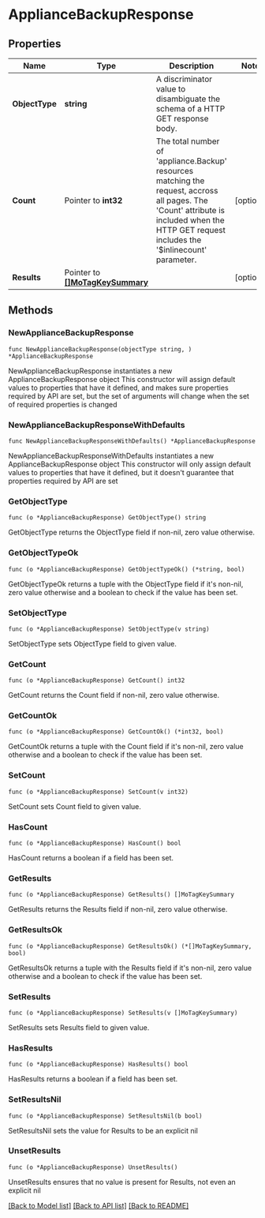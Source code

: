 # ApplianceBackupResponse

## Properties

Name | Type | Description | Notes
------------ | ------------- | ------------- | -------------
**ObjectType** | **string** | A discriminator value to disambiguate the schema of a HTTP GET response body. | 
**Count** | Pointer to **int32** | The total number of &#39;appliance.Backup&#39; resources matching the request, accross all pages. The &#39;Count&#39; attribute is included when the HTTP GET request includes the &#39;$inlinecount&#39; parameter. | [optional] 
**Results** | Pointer to [**[]MoTagKeySummary**](MoTagKeySummary.md) |  | [optional] 

## Methods

### NewApplianceBackupResponse

`func NewApplianceBackupResponse(objectType string, ) *ApplianceBackupResponse`

NewApplianceBackupResponse instantiates a new ApplianceBackupResponse object
This constructor will assign default values to properties that have it defined,
and makes sure properties required by API are set, but the set of arguments
will change when the set of required properties is changed

### NewApplianceBackupResponseWithDefaults

`func NewApplianceBackupResponseWithDefaults() *ApplianceBackupResponse`

NewApplianceBackupResponseWithDefaults instantiates a new ApplianceBackupResponse object
This constructor will only assign default values to properties that have it defined,
but it doesn't guarantee that properties required by API are set

### GetObjectType

`func (o *ApplianceBackupResponse) GetObjectType() string`

GetObjectType returns the ObjectType field if non-nil, zero value otherwise.

### GetObjectTypeOk

`func (o *ApplianceBackupResponse) GetObjectTypeOk() (*string, bool)`

GetObjectTypeOk returns a tuple with the ObjectType field if it's non-nil, zero value otherwise
and a boolean to check if the value has been set.

### SetObjectType

`func (o *ApplianceBackupResponse) SetObjectType(v string)`

SetObjectType sets ObjectType field to given value.


### GetCount

`func (o *ApplianceBackupResponse) GetCount() int32`

GetCount returns the Count field if non-nil, zero value otherwise.

### GetCountOk

`func (o *ApplianceBackupResponse) GetCountOk() (*int32, bool)`

GetCountOk returns a tuple with the Count field if it's non-nil, zero value otherwise
and a boolean to check if the value has been set.

### SetCount

`func (o *ApplianceBackupResponse) SetCount(v int32)`

SetCount sets Count field to given value.

### HasCount

`func (o *ApplianceBackupResponse) HasCount() bool`

HasCount returns a boolean if a field has been set.

### GetResults

`func (o *ApplianceBackupResponse) GetResults() []MoTagKeySummary`

GetResults returns the Results field if non-nil, zero value otherwise.

### GetResultsOk

`func (o *ApplianceBackupResponse) GetResultsOk() (*[]MoTagKeySummary, bool)`

GetResultsOk returns a tuple with the Results field if it's non-nil, zero value otherwise
and a boolean to check if the value has been set.

### SetResults

`func (o *ApplianceBackupResponse) SetResults(v []MoTagKeySummary)`

SetResults sets Results field to given value.

### HasResults

`func (o *ApplianceBackupResponse) HasResults() bool`

HasResults returns a boolean if a field has been set.

### SetResultsNil

`func (o *ApplianceBackupResponse) SetResultsNil(b bool)`

 SetResultsNil sets the value for Results to be an explicit nil

### UnsetResults
`func (o *ApplianceBackupResponse) UnsetResults()`

UnsetResults ensures that no value is present for Results, not even an explicit nil

[[Back to Model list]](../README.md#documentation-for-models) [[Back to API list]](../README.md#documentation-for-api-endpoints) [[Back to README]](../README.md)



